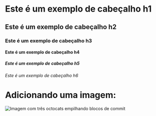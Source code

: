 # Este é um exemplo de cabeçalho h1
## Este é um exemplo de cabeçalho h2
### Este é um exemplo de cabeçalho h3
#### Este é um exemplo de cabeçalho h4
##### Este é um exemplo de cabeçalho h5
###### Este é um exemplo de cabeçalho h6

# Adicionando uma imagem:
![Imagem com três octocats empilhando blocos de commit](https://octodex.github.com/images/tentocats.jpg)
